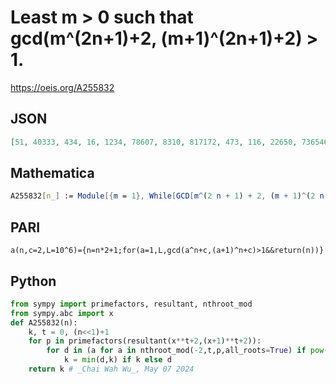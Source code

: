 # Least m \> 0 such that gcd\(m^\(2n\+1\)\+2, \(m\+1\)^\(2n\+1\)\+2\) \> 1\.
https://oeis.org/A255832
## JSON
```JSON
[51, 40333, 434, 16, 1234, 78607, 8310, 817172, 473, 116, 22650, 736546059, 22, 1080982, 252, 7809, 644, 1786225573]
```
## Mathematica
```Mathematica
A255832[n_] := Module[{m = 1}, While[GCD[m^(2 n + 1) + 2, (m + 1)^(2 n + 1) + 2] <= 1, m++]; m];  Table[A255832[n], {n, 1, 10}] (* _Robert Price_, Oct 15 2018 *)
```
## PARI
```PARI
a(n,c=2,L=10^6)={n=n*2+1;for(a=1,L,gcd(a^n+c,(a+1)^n+c)>1&&return(n))}
```
## Python
```Python
from sympy import primefactors, resultant, nthroot_mod
from sympy.abc import x
def A255832(n):
    k, t = 0, (n<<1)+1
    for p in primefactors(resultant(x**t+2,(x+1)**t+2)):
        for d in (a for a in nthroot_mod(-2,t,p,all_roots=True) if pow(a+1,t,p)==-2%p):
            k = min(d,k) if k else d
    return k # _Chai Wah Wu_, May 07 2024
```
